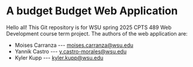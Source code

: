 # A budget Budget Web Application

Hello all! This Git repository is for WSU spring 2025 CPTS 489 Web Development course term project. The authors of the web application are:
* Moises Carranza --- moises.carranza@wsu.edu
* Yannik  Castro --- y.castro-morales@wsu.edu
* Kyler Kupp --- kyler.kupp@wsu.edu
